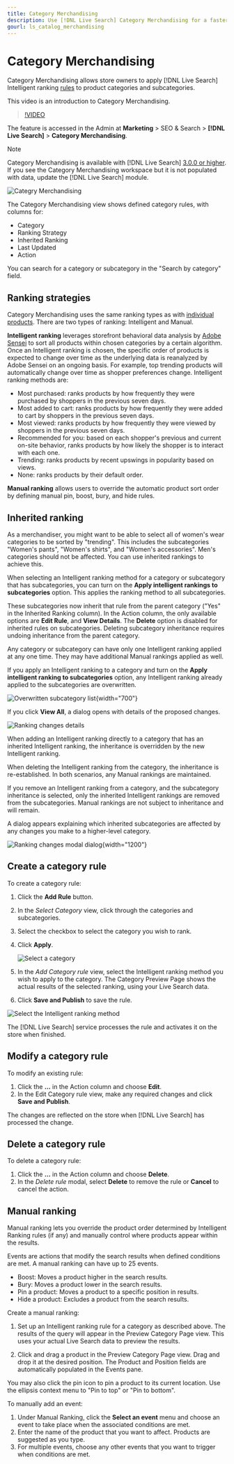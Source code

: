 ```yaml
---
title: Category Merchandising
description: Use [!DNL Live Search] Category Merchandising for a faster shopping experience.
gourl: ls_catalog_merchandising
---
```

# Category Merchandising

Category Merchandising allows store owners to apply [!DNL Live Search] Intelligent ranking [rules](rules.md) to product categories and subcategories.

This video is an introduction to Category Merchandising.

>[!VIDEO](https://video.tv.adobe.com/v/3424617)

The feature is accessed in the Admin at **Marketing** > SEO & Search > **[!DNL Live Search]** > **Category Merchandising**.

>[!NOTE]
>
>Category Merchandising is available with [!DNL Live Search] [3.0.0 or higher](release-notes.md). If you see the Category Merchandising workspace but it is not populated with data, update the [!DNL Live Search] module.

![Categry Merchandising](assets/category_workspace.png)

The Category Merchandising view shows defined category rules, with columns for:

* Category
* Ranking Strategy
* Inherited Ranking
* Last Updated
* Action

You can search for a category or subcategory in the "Search by category" field.

## Ranking strategies

Category Merchandising uses the same ranking types as with [individual products](rules-workspace.md).
There are two types of ranking: Intelligent and Manual.

**Intelligent ranking** leverages storefront behavioral data analysis by [Adobe Sensei](https://www.adobe.com/sensei.html) to sort all products within chosen categories by a certain algorithm. Once an Intelligent ranking is chosen, the specific order of products is expected to change over time as the underlying data is reanalyzed by Adobe Sensei on an ongoing basis. For example, top trending products will automatically change over time as shopper preferences change. 
Intelligent ranking methods are:

* Most purchased: ranks products by how frequently they were purchased by shoppers in the previous seven days.
* Most added to cart: ranks products by how frequently they were added to cart by shoppers in the previous seven days.
* Most viewed: ranks products by how frequently they were viewed by shoppers in the previous seven days.
* Recommended for you: based on each shopper's previous and current on-site behavior, ranks products by how likely the shopper is to interact with each one.
* Trending: ranks products by recent upswings in popularity based on views.
* None: ranks products by their default order.

**Manual ranking** allows users to override the automatic product sort order by defining manual pin, boost, bury, and hide rules. 

## Inherited ranking

As a merchandiser, you might want to be able to select all of women's wear categories to be sorted by "trending". This includes the subcategories "Women's pants", "Women's shirts", and "Women's accessories". Men's categories should not be affected. You can use inherited rankings to achieve this.

When selecting an Intelligent ranking method for a category or subcategory that has subcategories, you can turn on the **Apply intelligent rankings to subcategories** option. This applies the ranking method to all subcategories.

These subcategories now inherit that rule from the parent category ("Yes" in the Inherited Ranking column). In the Action column, the only available options are **Edit Rule**, and **View Details**. The **Delete** option is disabled for inherited rules on subcategories. Deleting subcategory inheritance requires undoing inheritance from the parent category.

Any category or subcategory can have only one Intelligent ranking applied at any one time. They may have additional Manual rankings applied as well.

If you apply an Intelligent ranking to a category and turn on the **Apply intelligent ranking to subcategories** option, any Intelligent ranking already applied to the subcategories are overwritten.

![Overwritten subcategory list](assets/category_overwite_subs.png){width="700"}

If you click **View All**, a dialog opens with details of the proposed changes.

![Ranking changes details](assets/category_overwrite.png)

When adding an Intelligent ranking directly to a category that has an inherited Intelligent ranking, the inheritance is overridden by the new Intelligent ranking. 

When deleting the Intelligent ranking from the category, the inheritance is re-established.
In both scenarios, any Manual rankings are maintained.

If you remove an Intelligent ranking from a category, and the subcategory inheritance is selected, only the inherited Intelligent rankings are removed from the subcategories. Manual rankings are not subject to inheritance and will remain.

A dialog appears explaining which inherited subcategories are affected by any changes you make to a higher-level category.

![Ranking changes modal dialog](assets/category_overwrite_modal.png){width="1200"}

## Create a category rule

To create a category rule:

1. Click the **Add Rule** button.
1. In the _Select Category_ view, click through the categories and subcategories.
1. Select the checkbox to select the category you wish to rank.
1. Click **Apply**.

    ![Select a category](assets/category_select.png)

1. In the _Add Category rule_ view, select the Intelligent ranking method you wish to apply to the category.
   The Category Preview Page shows the actual results of the selected ranking, using your Live Search data.
1. Click **Save and Publish** to save the rule.

  ![Select the Intelligent ranking method](assets/category_ranking.png)

The [!DNL Live Search] service processes the rule and activates it on the store when finished.

## Modify a category rule

To modify an existing rule:

1. Click the **...** in the Action column and choose **Edit**.
1. In the Edit Category rule view, make any required changes and click **Save and Publish**.

The changes are reflected on the store when [!DNL Live Search] has processed the change.

## Delete a category rule

To delete a category rule:

1. Click the **...** in the Action column and choose **Delete**.
1. In the _Delete rule_ modal, select **Delete** to remove the rule or **Cancel** to cancel the action.

## Manual ranking

Manual ranking lets you override the product order determined by Intelligent Ranking rules (if any) and manually control where products appear within the results.

Events are actions that modify the search results when defined conditions are met. A manual ranking can have up to 25 events.

* Boost: Moves a product higher in the search results.
* Bury: Moves a product lower in the search results.
* Pin a product: Moves a product to a specific position in results.
* Hide a product: Excludes a product from the search results.

Create a manual ranking:

1. Set up an Intelligent ranking rule for a category as described above. The results of the query will appear in the Preview Category Page view. This uses your actual Live Search data to preview the results.

1. Click and drag a product in the Preview Category Page view. Drag and drop it at the desired position. The Product and Position fields are automatically populated in the Events pane.
  
  You may also click the pin icon to pin a product to its current location. Use the ellipsis context menu to "Pin to top" or "Pin to bottom".

To manually add an event:

1. Under Manual Ranking, click the **Select an event** menu and choose an event to take place when the associated conditions are met. 
1. Enter the name of the product that you want to affect. Products are suggested as you type.
1. For multiple events, choose any other events that you want to trigger when conditions are met.
